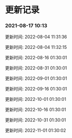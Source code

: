# 更新记录

### 2021-08-17 10:13
 

更新时间: 2022-08-04 11:31:36

更新时间: 2022-08-04 11:32:15

更新时间: 2022-08-16 01:30:01

更新时间: 2022-08-31 01:30:01

更新时间: 2022-09-01 01:30:01

更新时间: 2022-09-16 01:30:01

更新时间: 2022-10-01 01:30:01

更新时间: 2022-10-16 01:30:01

更新时间: 2022-10-31 01:30:01

更新时间: 2022-11-01 01:30:02
